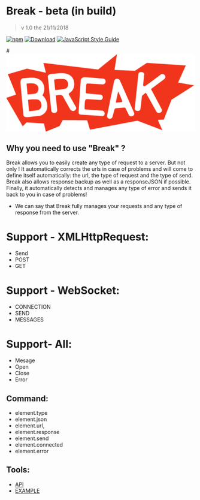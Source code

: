 # Break - beta (in build)

> v 1.0 the 21/11/2018

[![npm](https://img.shields.io/npm/v/anticore.svg?style=plastic)]()
[![Download](https://img.shields.io/chocolatey/dt/scriptcs.svg?style=plastic)](https://github.com/YoannCHB/Break/blob/master/break.js)
[![JavaScript Style Guide](https://img.shields.io/badge/code_style-standard-brightgreen.svg)](https://standardjs.com)

#<img alt="Break" title="Break" src="img/break.png"/>

## Why you need to use "Break" ?

Break allows you to easily create any type of request to a server. But not only ! It automatically corrects the urls in case of problems and will come to define itself automatically: the url, the type of request and the type of send. Break also allows response backup as well as a responseJSON if possible. Finally, it automatically detects and manages any type of error and sends it back to you in case of problems!
* We can say that Break fully manages your requests and any type of response from the server.

# Support - XMLHttpRequest:
* Send
* POST
* GET

# Support - WebSocket:
* CONNECTION
* SEND
* MESSAGES

# Support- All:
* Mesage
* Open
* Close
* Error

Command:
---------------------------------------------------------------------
* element.type
* element.json
* element.url, 
* element.response
* element.send
* element.connected
* element.error

## Tools:
* [API]()
* [EXAMPLE]()

